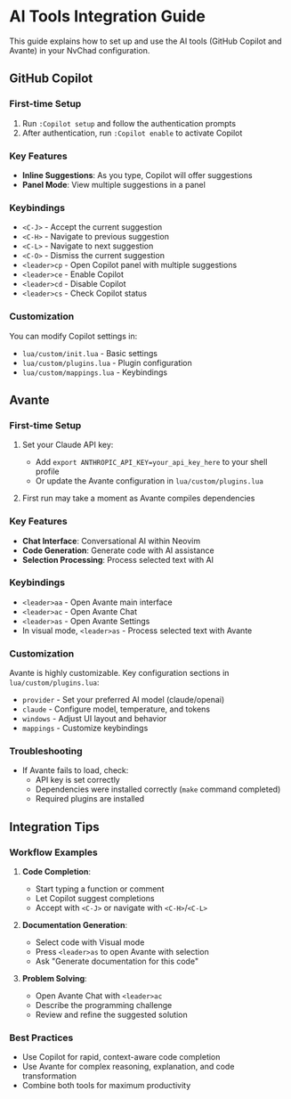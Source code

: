 # AI Tools Integration Guide

This guide explains how to set up and use the AI tools (GitHub Copilot and Avante) in your NvChad configuration.

## GitHub Copilot

### First-time Setup
1. Run `:Copilot setup` and follow the authentication prompts
2. After authentication, run `:Copilot enable` to activate Copilot

### Key Features
- **Inline Suggestions**: As you type, Copilot will offer suggestions
- **Panel Mode**: View multiple suggestions in a panel

### Keybindings
- `<C-J>` - Accept the current suggestion
- `<C-H>` - Navigate to previous suggestion
- `<C-L>` - Navigate to next suggestion
- `<C-O>` - Dismiss the current suggestion
- `<leader>cp` - Open Copilot panel with multiple suggestions
- `<leader>ce` - Enable Copilot
- `<leader>cd` - Disable Copilot
- `<leader>cs` - Check Copilot status

### Customization
You can modify Copilot settings in:
- `lua/custom/init.lua` - Basic settings
- `lua/custom/plugins.lua` - Plugin configuration
- `lua/custom/mappings.lua` - Keybindings

## Avante

### First-time Setup
1. Set your Claude API key:
   - Add `export ANTHROPIC_API_KEY=your_api_key_here` to your shell profile
   - Or update the Avante configuration in `lua/custom/plugins.lua`

2. First run may take a moment as Avante compiles dependencies

### Key Features
- **Chat Interface**: Conversational AI within Neovim
- **Code Generation**: Generate code with AI assistance
- **Selection Processing**: Process selected text with AI

### Keybindings
- `<leader>aa` - Open Avante main interface
- `<leader>ac` - Open Avante Chat
- `<leader>as` - Open Avante Settings
- In visual mode, `<leader>as` - Process selected text with Avante

### Customization
Avante is highly customizable. Key configuration sections in `lua/custom/plugins.lua`:
- `provider` - Set your preferred AI model (claude/openai)
- `claude` - Configure model, temperature, and tokens
- `windows` - Adjust UI layout and behavior
- `mappings` - Customize keybindings

### Troubleshooting
- If Avante fails to load, check:
  - API key is set correctly
  - Dependencies were installed correctly (`make` command completed)
  - Required plugins are installed

## Integration Tips

### Workflow Examples
1. **Code Completion**:
   - Start typing a function or comment
   - Let Copilot suggest completions
   - Accept with `<C-J>` or navigate with `<C-H>`/`<C-L>`

2. **Documentation Generation**:
   - Select code with Visual mode
   - Press `<leader>as` to open Avante with selection
   - Ask "Generate documentation for this code"

3. **Problem Solving**:
   - Open Avante Chat with `<leader>ac`
   - Describe the programming challenge
   - Review and refine the suggested solution

### Best Practices
- Use Copilot for rapid, context-aware code completion
- Use Avante for complex reasoning, explanation, and code transformation
- Combine both tools for maximum productivity
